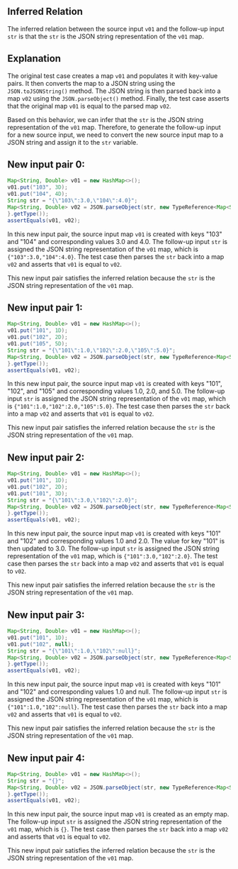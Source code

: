 ## Inferred Relation
The inferred relation between the source input `v01` and the follow-up input `str` is that the `str` is the JSON string representation of the `v01` map.

## Explanation
The original test case creates a map `v01` and populates it with key-value pairs. It then converts the map to a JSON string using the `JSON.toJSONString()` method. The JSON string is then parsed back into a map `v02` using the `JSON.parseObject()` method. Finally, the test case asserts that the original map `v01` is equal to the parsed map `v02`.

Based on this behavior, we can infer that the `str` is the JSON string representation of the `v01` map. Therefore, to generate the follow-up input for a new source input, we need to convert the new source input map to a JSON string and assign it to the `str` variable.

## New input pair 0:
```java
Map<String, Double> v01 = new HashMap<>();
v01.put("103", 3D);
v01.put("104", 4D);
String str = "{\"103\":3.0,\"104\":4.0}";
Map<String, Double> v02 = JSON.parseObject(str, new TypeReference<Map<String, Double>>() {
}.getType());
assertEquals(v01, v02);
```

In this new input pair, the source input map `v01` is created with keys "103" and "104" and corresponding values 3.0 and 4.0. The follow-up input `str` is assigned the JSON string representation of the `v01` map, which is `{"103":3.0,"104":4.0}`. The test case then parses the `str` back into a map `v02` and asserts that `v01` is equal to `v02`.

This new input pair satisfies the inferred relation because the `str` is the JSON string representation of the `v01` map.

## New input pair 1:
```java
Map<String, Double> v01 = new HashMap<>();
v01.put("101", 1D);
v01.put("102", 2D);
v01.put("105", 5D);
String str = "{\"101\":1.0,\"102\":2.0,\"105\":5.0}";
Map<String, Double> v02 = JSON.parseObject(str, new TypeReference<Map<String, Double>>() {
}.getType());
assertEquals(v01, v02);
```

In this new input pair, the source input map `v01` is created with keys "101", "102", and "105" and corresponding values 1.0, 2.0, and 5.0. The follow-up input `str` is assigned the JSON string representation of the `v01` map, which is `{"101":1.0,"102":2.0,"105":5.0}`. The test case then parses the `str` back into a map `v02` and asserts that `v01` is equal to `v02`.

This new input pair satisfies the inferred relation because the `str` is the JSON string representation of the `v01` map.

## New input pair 2:
```java
Map<String, Double> v01 = new HashMap<>();
v01.put("101", 1D);
v01.put("102", 2D);
v01.put("101", 3D);
String str = "{\"101\":3.0,\"102\":2.0}";
Map<String, Double> v02 = JSON.parseObject(str, new TypeReference<Map<String, Double>>() {
}.getType());
assertEquals(v01, v02);
```

In this new input pair, the source input map `v01` is created with keys "101" and "102" and corresponding values 1.0 and 2.0. The value for key "101" is then updated to 3.0. The follow-up input `str` is assigned the JSON string representation of the `v01` map, which is `{"101":3.0,"102":2.0}`. The test case then parses the `str` back into a map `v02` and asserts that `v01` is equal to `v02`.

This new input pair satisfies the inferred relation because the `str` is the JSON string representation of the `v01` map.

## New input pair 3:
```java
Map<String, Double> v01 = new HashMap<>();
v01.put("101", 1D);
v01.put("102", null);
String str = "{\"101\":1.0,\"102\":null}";
Map<String, Double> v02 = JSON.parseObject(str, new TypeReference<Map<String, Double>>() {
}.getType());
assertEquals(v01, v02);
```

In this new input pair, the source input map `v01` is created with keys "101" and "102" and corresponding values 1.0 and null. The follow-up input `str` is assigned the JSON string representation of the `v01` map, which is `{"101":1.0,"102":null}`. The test case then parses the `str` back into a map `v02` and asserts that `v01` is equal to `v02`.

This new input pair satisfies the inferred relation because the `str` is the JSON string representation of the `v01` map.

## New input pair 4:
```java
Map<String, Double> v01 = new HashMap<>();
String str = "{}";
Map<String, Double> v02 = JSON.parseObject(str, new TypeReference<Map<String, Double>>() {
}.getType());
assertEquals(v01, v02);
```

In this new input pair, the source input map `v01` is created as an empty map. The follow-up input `str` is assigned the JSON string representation of the `v01` map, which is `{}`. The test case then parses the `str` back into a map `v02` and asserts that `v01` is equal to `v02`.

This new input pair satisfies the inferred relation because the `str` is the JSON string representation of the `v01` map.